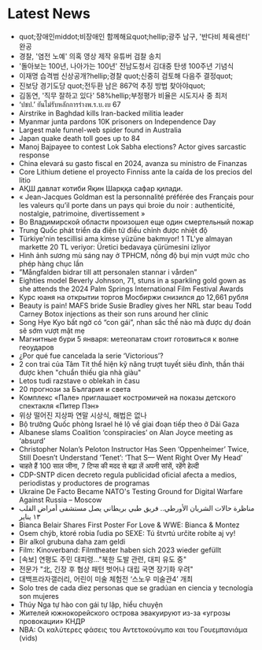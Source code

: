 # Latest News
-  quot;장애인middot;비장애인 함께해요quot;hellip;광주 남구, '반다비 체육센터' 완공
-  경찰, '염전 노예' 의혹 영상 제작 유튜버 검찰 송치
-  '돌아보는 100년, 나아가는 100년' 전남도청서 김대중 탄생 100주년 기념식
-  이재명 습격범 신상공개?hellip;경찰 quot;신중히 검토해 다음주 결정quot;
-  진보당 경기도당 quot;전두환 남은 867억 추징 방법 찾아야quot;
-  김동연, '직무 잘하고 있다' 58%hellip;부정평가 비율은 시도지사 중 최저
-  ‘ปชป.’ ยันไม่รับหลักการร่างพ.ร.บ.งบ 67
-  Airstrike in Baghdad kills Iran-backed militia leader
-  Myanmar junta pardons 10K prisoners on Independence Day
-  Largest male funnel-web spider found in Australia
-  Japan quake death toll goes up to 84
-  Manoj Bajpayee to contest Lok Sabha elections? Actor gives sarcastic response
-  China elevará su gasto fiscal en 2024, avanza su ministro de Finanzas
-  Core Lithium detiene el proyecto Finniss ante la caída de los precios del litio
-  АҚШ давлат котиби Яқин Шарққа сафар қилади.
-  « Jean-Jacques Goldman est la personnalité préférée des Français pour les valeurs qu’il porte dans un pays qui broie du noir : authenticité, nostalgie, patrimoine, divertissement »
-  Во Владимирской области произошел еще один смертельный пожар
-  Trung Quốc phát triển da điện tử điều chỉnh được nhiệt độ
-  Türkiye'nin tescillisi ama kimse yüzüne bakmıyor! 1 TL'ye almayan markette 20 TL veriyor: Üretici bedavaya çürümesini izliyor
-  Hình ảnh sương mù sáng nay ở TPHCM, nồng độ bụi mịn vượt mức cho phép hàng chục lần
-  ”Mångfalden bidrar till att personalen stannar i vården”
-  Eighties model Beverly Johnson, 71, stuns in a sparkling gold gown as she attends the 2024 Palm Springs International Film Festival Awards
-  Курс юаня на открытии торгов Мосбиржи снизился до 12,661 рубля
-  Beauty is pain! MAFS bride Susie Bradley gives her NRL star beau Todd Carney Botox injections as their son runs around her clinic
-  Song Hye Kyo bất ngờ có “con gái”, nhan sắc thế nào mà được dự đoán sẽ sớm vượt mặt mẹ
-  Магнитные бури 5 января: метеопатам стоит готовиться к волне геоударов
-  ¿Por qué fue cancelada la serie ‘Victorious’?
-  2 con trai của Tâm Tít thể hiện kỹ năng trượt tuyết siêu đỉnh, thần thái được khen "chuẩn thiếu gia nhà giàu"
-  Letos tudi razstave o oblekah in času
-  20 прогнози за България и света
-  Комплекс «Пале» приглашает костромичей на показы детского спектакля «Питер Пэн»
-  위상 떨어진 지상파 연말 시상식, 해법은 없나
-  Bộ trưởng Quốc phòng Israel hé lộ về giai đoạn tiếp theo ở Dải Gaza
-  Albanese slams Coalition ‘conspiracies’ on Alan Joyce meeting as ‘absurd’
-  Christopher Nolan’s Peloton Instructor Has Seen ‘Oppenheimer’ Twice, Still Doesn’t Understand ‘Tenet’: ‘That S— Went Right Over My Head’
-  चाहते हैं 100 साल जीना, 7 टिप्स की मदद से बढ़ा लें अपनी सांसें, रहेंगे हेल्दी
-  CDP-SNTP dicen decreto regula publicidad oficial afecta a medios, periodistas y productores de programas
-  Ukraine De Facto Became NATO's Testing Ground for Digital Warfare Against Russia – Moscow
-  مناظرة حالات الشريان الأورطي.. فريق طبي بريطاني يصل مستشفى أمراض القلب ١٣ يناير
-  Bianca Belair Shares First Poster For Love & WWE: Bianca & Montez
-  Osem chýb, ktoré robia ľudia po SEXE: Tú štvrtú určite robíte aj vy!
-  Bir alkol grubuna daha zam geldi
-  Film: Kinoverband: Filmtheater haben sich 2023 wieder gefüllt
-  [속보] 연평도 주민 대피령…"북한 도발 관련, 대피 유도 중"
-  전문가 "北, 긴장 후 협상 패턴 벗어나 대립 국면 장기화 우려"
-  대백프라자갤러리, 어린이 미술 체험전 ‘스노우 미술관4’ 개최
-  Solo tres de cada diez personas que se gradúan en ciencia y tecnología son mujeres
-  Thúy Nga tự hào con gái tự lập, hiểu chuyện
-  Жителей южнокорейского острова эвакуируют из-за «угрозы провокации» КНДР
-  NBA: Οι καλύτερες φάσεις του Αντετοκούνμπο και του Γουεμπανιάμα (vids)
